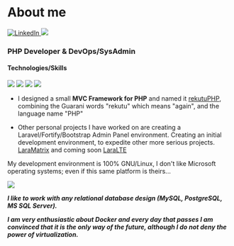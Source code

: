 # About me

<div id="badges">
  <a href="https://www.linkedin.com/in/david-gonzalez-romero-4b6596168/">
    <img src="https://img.shields.io/badge/LinkedIn-black?style=for-the-badge&logo=linkedin&logoColor=green" alt="LinkedIn"/>
  </a>
  <a href="https://github.com/dgrvedado">
    <img src="https://img.shields.io/badge/GitHub-black?style=for-the-badge&logo=github&logoColor=green"/>
  </a>
</div>

### PHP Developer & DevOps/SysAdmin 

#### Technologies/Skills
<p>
<img src="https://img.shields.io/badge/PHP-22%20years-red"/>
<img src="https://img.shields.io/badge/Laravel-5%20years-yellow"/>
<img src="https://img.shields.io/badge/UNIX/Linux-22%20years-green"/>
<img src="https://img.shields.io/badge/*SQL-22%20years-green"/>
</p>

  
- I designed a small **MVC Framework for PHP** and named it [rekutuPHP](https://github.com/dgrvedado/rekutuPHP), combining the Guarani words "rekutu" which means "again", and the language name "PHP"

- Other personal projects I have worked on are creating a Laravel/Fortify/Bootstrap Admin Panel environment. Creating an initial development environment, to expedite other more serious projects. [LaraMatrix](https://github.com/dgrvedado/LaraMatrix) and coming soon [LaraLTE](https://github.com/dgrvedado/LaraLTE)


My development environment is 100% GNU/Linux, I don't like Microsoft operating systems; even if this same platform is theirs...
<p alig="center">
  <img src="https://github.com/dgrvedado/about-me/blob/principal/Screenshot_20221205_191706.png"/>
</p>

___I like to work with any relational database design (MySQL, PostgreSQL, MS SQL Server).___ 

___I am very enthusiastic about Docker and every day that passes I am convinced that it is the only way of the future, although I do not deny the power of virtualization.___ 
